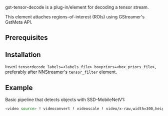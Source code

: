 gst-tensor-decode is a plug-in/element for decoding a tensor stream.

This element attaches regions-of-interest (ROIs) using GStreamer's GstMeta API.

## Prerequisites

## Installation

Insert `tensordecode labels=<labels_file> boxpriors=<box_priors_file>`, preferably after NNStreamer's `tensor_filter` element.


## Example

Basic pipeline that detects objects with SSD-MobileNetV1:
```sh
<video source> ! videoconvert ! videoscale ! video/x-raw,width=300,height=300,format=RGB ! tensor_converter ! tensor_transform mode=arithmetic option=typecast:float32,add:-127.5,div:127.5 ! tensor_filter framework=tensorflow-lite model=./tflite_model/ssd_mobilenet_v1_coco.tflite ! tensordecode labels=./tflite_model/coco_labels_list.txt boxpriors=./tflite_model/box_priors-ssd_mobilenet.txt ! appsink name=test sync=false
```
